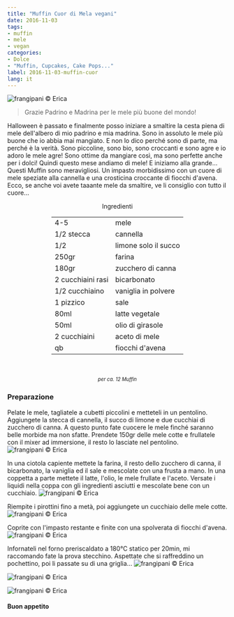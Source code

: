 ```yaml
---
title: "Muffin Cuor di Mela vegani"
date: 2016-11-03
tags:
- muffin
- mele
- vegan
categories:
- Dolce
- "Muffin, Cupcakes, Cake Pops..."
label: 2016-11-03-muffin-cuor
lang: it
---
```

![](header.jpg "frangipani © Erica")

> Grazie Padrino e Madrina per le mele più buone del mondo!

Halloween è passato e finalmente posso iniziare a smaltire la cesta piena di mele dell'albero di mio padrino e mia madrina. Sono in assoluto le mele più buone che io abbia mai mangiato. E non lo dico perché sono di parte, ma perché è la verità. Sono piccoline, sono bio, sono croccanti e sono agre e io adoro le mele agre! Sono ottime da mangiare così, ma sono perfette anche per i dolci! Quindi questo mese andiamo di mele! E iniziamo alla grande... Questi Muffin sono meravigliosi. Un impasto morbidissimo con un cuore di mele speziate alla cannella e una crosticina croccante di fiocchi d'avena. Ecco, se anche voi avete taaante mele da smaltire, ve li consiglio con tutto il cuore...

<div id="wrapper" style="text-align: center">
  <div id="yourdiv" style="display: inline-block;">
  <div class="ingredients">
    <div class="ingredients-title">Ingredienti</div>
    <table>
      <tbody>
        </tr>
        <tr>
          <td>4-5</td>
          <td>mele</td>
        </tr>
        <tr>
          <td>1/2 stecca</td>
          <td>cannella</td>
        </tr>
        <tr>
          <td>1/2</td>
          <td>limone solo il succo</td>
        </tr>
        <tr>
          <td>250gr</td>
          <td>farina</td>
        </tr>
        <tr>
          <td>180gr</td>
          <td>zucchero di canna</td>
        </tr>
        <tr>
          <td>2 cucchiaini rasi</td>
          <td>bicarbonato</td>
        </tr>
        <tr>
          <td>1/2 cucchiaino</td>
          <td>vaniglia in polvere</td>
        </tr>
        <tr>
          <td>1 pizzico</td>
          <td>sale</td>
        </tr>
        <tr>
          <td>80ml</td>
          <td>latte vegetale</td> 
        </tr>
        <tr>
          <td>50ml</td>
          <td>olio di girasole</td>
        </tr>
        <tr>
          <td>2 cucchiaini</td>
          <td>aceto di mele</td>
        </tr>
        <tr>
          <td>qb</td>
          <td>fiocchi d'avena</td>   
        </tr>
      </tbody>
    </table>
    <br></br>
    <i class="pull-right" style="font-size: 80%;">per ca. 12 Muffin</i>
  </div>
  </div>
</div>


<h3>
  <font color="grey">
    <i class="fa-solid fa-gears"></i>
  </font> Preparazione
</h3>

Pelate le mele, tagliatele a cubetti piccolini e metteteli in un pentolino. Aggiungete la stecca di cannella, il succo di limone e due cucchiai di zucchero di canna. A questo punto fate cuocere le mele finché saranno belle morbide ma non sfatte. Prendete 150gr delle mele cotte e frullatele con il mixer ad immersione, il resto lo lasciate nel pentolino.
![](melecotte.jpg "frangipani © Erica")

In una ciotola capiente mettete la farina, il resto dello zucchero di canna, il bicarbonato, la vaniglia ed il sale e mescolate con una frusta a mano. In una coppetta a parte mettete il latte, l'olio, le mele frullate e l'aceto. Versate i liquidi nella coppa con gli ingredienti asciutti e mescolate bene con un cucchiaio.
![](impasto.jpg "frangipani © Erica")

Riempite i pirottini fino a metà, poi aggiungete un cucchiaio delle mele cotte.
![](pirottini.jpg "frangipani © Erica")

Coprite con l'impasto restante e finite con una spolverata di fiocchi d'avena.
![](teglia.jpg "frangipani © Erica")

Infornateli nel forno preriscaldato a 180°C statico per 20min, mi raccomando fate la prova stecchino. Aspettate che si raffreddino un pochettino, poi li passate su di una griglia...
![](risultato1.jpg "frangipani © Erica")

![](risultato2.jpg "frangipani © Erica")

![](risultato3.jpg "frangipani © Erica")


<h4>Buon appetito
  <font color="red">
    <i class="fa-regular fa-face-smile"></i>
  </font>
</h4>

